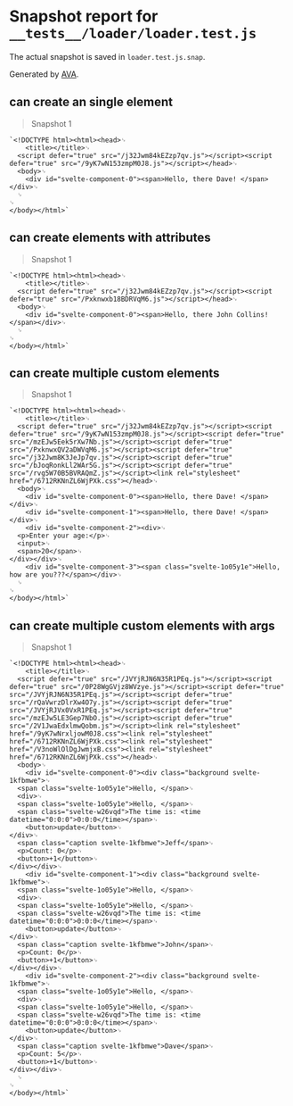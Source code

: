 # Snapshot report for `__tests__/loader/loader.test.js`

The actual snapshot is saved in `loader.test.js.snap`.

Generated by [AVA](https://ava.li).

## can create an single element

> Snapshot 1

    `<!DOCTYPE html><html><head>␊
        <title></title>␊
      <script defer="true" src="/j32Jwm84kEZzp7qv.js"></script><script defer="true" src="/9yK7wN153zmpM0J8.js"></script></head>␊
      <body>␊
        <div id="svelte-component-0"><span>Hello, there Dave! </span></div>␊
      ␊
    ␊
    </body></html>`

## can create elements with attributes

> Snapshot 1

    `<!DOCTYPE html><html><head>␊
        <title></title>␊
      <script defer="true" src="/j32Jwm84kEZzp7qv.js"></script><script defer="true" src="/Pxknwxb18BDRVqM6.js"></script></head>␊
      <body>␊
        <div id="svelte-component-0"><span>Hello, there John Collins! </span></div>␊
      ␊
    ␊
    </body></html>`

## can create multiple custom elements

> Snapshot 1

    `<!DOCTYPE html><html><head>␊
        <title></title>␊
      <script defer="true" src="/j32Jwm84kEZzp7qv.js"></script><script defer="true" src="/9yK7wN153zmpM0J8.js"></script><script defer="true" src="/mzEJw5Eek5rXw7Nb.js"></script><script defer="true" src="/PxknwxQV2aDWVqM6.js"></script><script defer="true" src="/j32Jwm8K3JeJp7qv.js"></script><script defer="true" src="/bJoqRonkLl2WAr5G.js"></script><script defer="true" src="/rvg5W70B5BVRAQmZ.js"></script><link rel="stylesheet" href="/6712RKNnZL6WjPXk.css"></head>␊
      <body>␊
        <div id="svelte-component-0"><span>Hello, there Dave! </span></div>␊
        <div id="svelte-component-1"><span>Hello, there Dave! </span></div>␊
        <div id="svelte-component-2"><div>␊
      <p>Enter your age:</p>␊
      <input>␊
      <span>20</span>␊
    </div></div>␊
        <div id="svelte-component-3"><span class="svelte-1o05y1e">Hello, how are you???</span></div>␊
      ␊
    ␊
    </body></html>`

## can create multiple custom elements with args

> Snapshot 1

    `<!DOCTYPE html><html><head>␊
        <title></title>␊
      <script defer="true" src="/JVYjRJN6N35R1PEq.js"></script><script defer="true" src="/0P28WgGVjz8WVzye.js"></script><script defer="true" src="/JVYjRJN6N35R1PEq.js"></script><script defer="true" src="/rQaVwrzDlrXw4O7y.js"></script><script defer="true" src="/JVYjRJVx0VxR1PEq.js"></script><script defer="true" src="/mzEJw5LE3Gep7NbO.js"></script><script defer="true" src="/2V1JwaEdxlmwQobm.js"></script><link rel="stylesheet" href="/9yK7wNrxljowM0J8.css"><link rel="stylesheet" href="/6712RKNnZL6WjPXk.css"><link rel="stylesheet" href="/V3noWlOlDgJwmjxB.css"><link rel="stylesheet" href="/6712RKNnZL6WjPXk.css"></head>␊
      <body>␊
        <div id="svelte-component-0"><div class="background svelte-1kfbmwe">␊
      <span class="svelte-1o05y1e">Hello, </span>␊
      <div>␊
      <span class="svelte-1o05y1e">Hello, </span>␊
      <span class="svelte-w26vqd">The time is: <time datetime="0:0:0">0:0:0</time></span>␊
    	<button>update</button>␊
    </div>␊
      <span class="caption svelte-1kfbmwe">Jeff</span>␊
      <p>Count: 0</p>␊
      <button>+1</button>␊
    </div></div>␊
        <div id="svelte-component-1"><div class="background svelte-1kfbmwe">␊
      <span class="svelte-1o05y1e">Hello, </span>␊
      <div>␊
      <span class="svelte-1o05y1e">Hello, </span>␊
      <span class="svelte-w26vqd">The time is: <time datetime="0:0:0">0:0:0</time></span>␊
    	<button>update</button>␊
    </div>␊
      <span class="caption svelte-1kfbmwe">John</span>␊
      <p>Count: 0</p>␊
      <button>+1</button>␊
    </div></div>␊
        <div id="svelte-component-2"><div class="background svelte-1kfbmwe">␊
      <span class="svelte-1o05y1e">Hello, </span>␊
      <div>␊
      <span class="svelte-1o05y1e">Hello, </span>␊
      <span class="svelte-w26vqd">The time is: <time datetime="0:0:0">0:0:0</time></span>␊
    	<button>update</button>␊
    </div>␊
      <span class="caption svelte-1kfbmwe">Dave</span>␊
      <p>Count: 5</p>␊
      <button>+1</button>␊
    </div></div>␊
      ␊
    ␊
    </body></html>`
